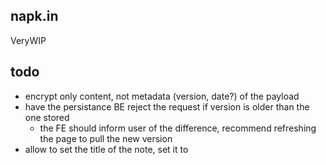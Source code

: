 ## napk.in

VeryWIP

## todo

- encrypt only content, not metadata (version, date?) of the payload
- have the persistance BE reject the request if version is older than the one stored
  - the FE should inform user of the difference, recommend refreshing the page to pull the new version
- allow to set the title of the note, set it to <title>, store in Store
  - can use this to support "multiple notes" without actually trying, just create a new one, add it to bookmarks, sorted
- do not save unmodified notes
- figure out why we request the data twice (hoot called twice)

